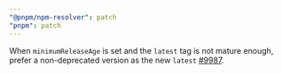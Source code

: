 ```yaml
---
"@pnpm/npm-resolver": patch
"pnpm": patch
---
```


When `minimumReleaseAge` is set and the `latest` tag is not mature enough, prefer a non-deprecated version as the new `latest` [#9987](https://github.com/pnpm/pnpm/issues/9987).
